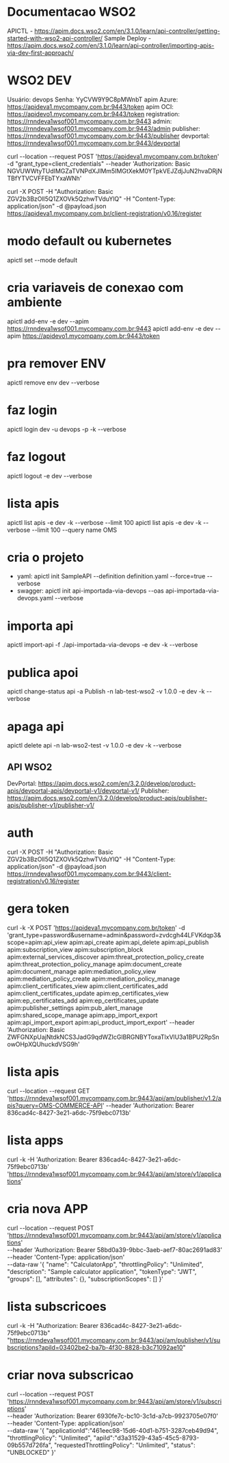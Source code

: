 # Documentacao WSO2
APICTL          - https://apim.docs.wso2.com/en/3.1.0/learn/api-controller/getting-started-with-wso2-api-controller/
Sample Deploy   - https://apim.docs.wso2.com/en/3.1.0/learn/api-controller/importing-apis-via-dev-first-approach/

# WSO2 DEV
Usuário:        devops
Senha:          YyCVW9Y9C8pMWnbT
apim Azure:     https://apideva1.mycompany.com.br:9443/token
apim OCI:       https://apidevo1.mycompany.com.br:9443/token 
registration:   https://rnndeva1wsof001.mycompany.com.br:9443
admin:          https://rnndeva1wsof001.mycompany.com.br:9443/admin 
publisher:      https://rnndeva1wsof001.mycompany.com.br:9443/publisher 
devportal:      https://rnndeva1wsof001.mycompany.com.br:9443/devportal

curl --location --request POST 'https://apideva1.mycompany.com.br/token' -d "grant_type=client_credentials" --header 'Authorization: Basic NGVUWWtyTUdIMGZaTVNPdXJlMm5IMGtXekM0YTpkVEJZdjJuN2hvaDRjNTBfYTVCVFFEbTYxaWNh'


 curl -X POST -H "Authorization: Basic ZGV2b3BzOll5Q1ZXOVk5QzhwTVduYlQ" -H "Content-Type: application/json" -d @payload.json https://apideva1.mycompany.com.br/client-registration/v0.16/register

# modo default ou kubernetes
apictl set --mode default

# cria variaveis de conexao com ambiente
apictl add-env -e dev --apim https://rnndeva1wsof001.mycompany.com.br:9443 
apictl add-env -e dev --apim https://apidevo1.mycompany.com.br:9443/token 

# pra remover ENV
apictl remove env dev --verbose

# faz login 
apictl login dev -u devops -p 
 -k --verbose

# faz logout
apictl logout -e dev --verbose

# lista apis
apictl list apis -e dev -k --verbose --limit 100 
apictl list apis -e dev -k --verbose --limit 100 --query name OMS

# cria o projeto
 - yaml:    apictl init SampleAPI --definition definition.yaml --force=true --verbose
 - swagger: apictl init api-importada-via-devops --oas api-importada-via-devops.yaml --verbose

# importa api
apictl import-api -f ./api-importada-via-devops -e dev -k --verbose

# publica apoi
apictl change-status api -a Publish -n lab-test-wso2 -v 1.0.0 -e dev -k --verbose

# apaga api
apictl delete api -n lab-wso2-test -v 1.0.0 -e dev -k --verbose


## API WSO2
DevPortal:  https://apim.docs.wso2.com/en/3.2.0/develop/product-apis/devportal-apis/devportal-v1/devportal-v1/
Publisher:  https://apim.docs.wso2.com/en/3.2.0/develop/product-apis/publisher-apis/publisher-v1/publisher-v1/

# auth
curl -X POST -H "Authorization: Basic ZGV2b3BzOll5Q1ZXOVk5QzhwTVduYlQ" -H "Content-Type: application/json" -d @payload.json https://rnndeva1wsof001.mycompany.com.br:9443/client-registration/v0.16/register

# gera token
curl -k -X POST 'https://apideva1.mycompany.com.br/token' -d 'grant_type=password&username=admin&password=zvdcgh44LFVKdqp3&scope=apim:api_view apim:api_create apim:api_delete apim:api_publish apim:subscription_view apim:subscription_block apim:external_services_discover apim:threat_protection_policy_create apim:threat_protection_policy_manage apim:document_create apim:document_manage apim:mediation_policy_view apim:mediation_policy_create apim:mediation_policy_manage apim:client_certificates_view apim:client_certificates_add apim:client_certificates_update apim:ep_certificates_view apim:ep_certificates_add apim:ep_certificates_update apim:publisher_settings apim:pub_alert_manage apim:shared_scope_manage apim:app_import_export apim:api_import_export apim:api_product_import_export' --header 'Authorization: Basic ZWFGNXpUajNtdkNCS3JadG9qdWZIcGlBRGNBYToxaTlxVlU3a1BPU2RpSnowOHpXQUhuckdVSG9h'

# lista apis
curl --location --request GET 'https://rnndeva1wsof001.mycompany.com.br:9443/api/am/publisher/v1.2/apis?query=OMS-COMMERCE-API' --header 'Authorization: Bearer 836cad4c-8427-3e21-a6dc-75f9ebc0713b'

# lista apps
curl -k -H 'Authorization: Bearer 836cad4c-8427-3e21-a6dc-75f9ebc0713b' 'https://rnndeva1wsof001.mycompany.com.br:9443/api/am/store/v1/applications'

# cria nova APP
curl --location --request POST 'https://rnndeva1wsof001.mycompany.com.br:9443/api/am/store/v1/applications' \
--header 'Authorization: Bearer 58bd0a39-9bbc-3aeb-aef7-80ac2691ad83' \
--header 'Content-Type: application/json' \
--data-raw '{
  "name": "CalculatorApp",
  "throttlingPolicy": "Unlimited",
  "description": "Sample calculator application",
  "tokenType": "JWT",
  "groups": [],
  "attributes": {},
  "subscriptionScopes": []
}'

# lista subscricoes
curl -k -H "Authorization: Bearer 836cad4c-8427-3e21-a6dc-75f9ebc0713b" "https://rnndeva1wsof001.mycompany.com.br:9443/api/am/publisher/v1/subscriptions?apiId=03402be2-ba7b-4f30-8828-b3c71092ae10"


# criar nova subscricao
curl --location --request POST 'https://rnndeva1wsof001.mycompany.com.br:9443/api/am/store/v1/subscriptions' \
--header 'Authorization: Bearer 6930fe7c-bc10-3c1d-a7cb-9923705e07f0' \
--header 'Content-Type: application/json' \
--data-raw '{
    "applicationId":"461eec98-15d6-40d1-b751-3287ceb49d94",
    "throttlingPolicy": "Unlimited",
    "apiId":"d3a31529-43a5-45c5-8793-09b557d726fa",
    "requestedThrottlingPolicy": "Unlimited",
    "status": "UNBLOCKED"
}'